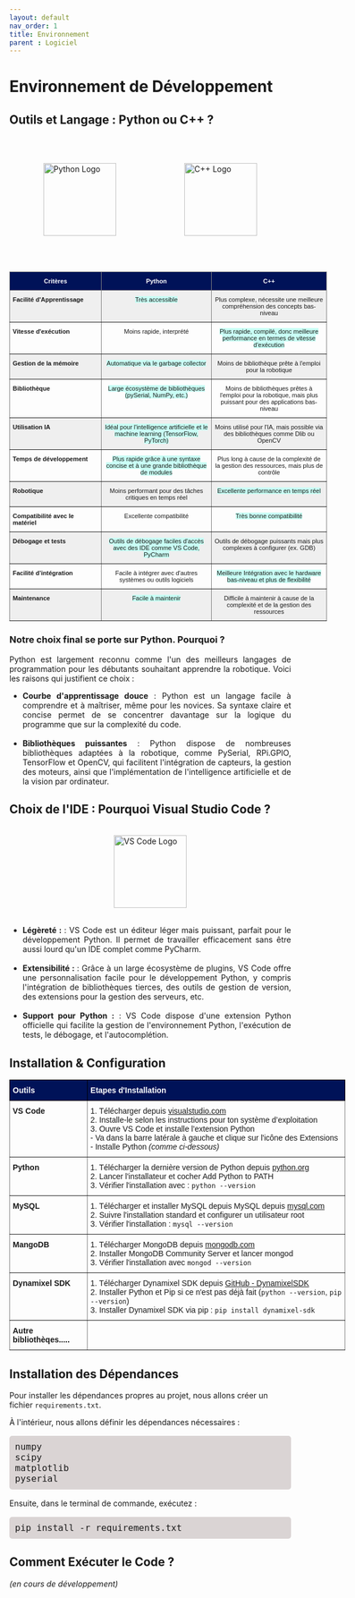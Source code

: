 ```yaml
---
layout: default
nav_order: 1
title: Environnement
parent : Logiciel
---
```


# Environnement de Développement 

## Outils et Langage : Python ou C++ ? 

<style>
.logos {
    display: flex;
    justify-content: space-around;
    align-items: center;
}

.logos img {
    width: 130px; 
    height: auto;
    background-color: transparent;
}
    </style>
<br><br>

<div class="logos">
    <img src="{{ site.baseurl }}/assets/img/logos/python_logo.jpg" alt="Python Logo">
    <img src="{{ site.baseurl }}/assets/img/logos/cpp_logo.png" alt="C++ Logo">
</div>

<br><br>

<style type="text/css">
.tg  {border-collapse:collapse;border-spacing:0;}
.tg td{border-color:black;border-style:solid;border-width:1px;font-family:Arial, sans-serif;font-size:14px;
  overflow:hidden;padding:10px 5px;word-break:normal;}
.tg th{border-color:black;border-style:solid;border-width:1px;font-family:Arial, sans-serif;font-size:14px;
  font-weight:normal;overflow:hidden;padding:10px 5px;word-break:normal;}
.tg .tg-qt50{background-color:#001258;border-color:inherit;color:#ffffff;font-family:Verdana, Geneva, sans-serif !important;
  font-size:11px;font-weight:bold;text-align:center;vertical-align:top}
.tg .tg-b131{background-color:#efefef;border-color:inherit;font-size:11px;text-align:center;vertical-align:top}
.tg .tg-dkpo{background-color:#001258;border-color:inherit;color:#ffffff;font-family:Verdana, Geneva, sans-serif !important;
  font-size:11px;font-weight:bold;text-align:center;vertical-align:middle}
.tg .tg-gzo9{border-color:inherit;font-size:11px;text-align:center;vertical-align:top}
.tg .tg-irt2{background-color:#efefef;border-color:inherit;font-size:11px;font-weight:bold;text-align:left;vertical-align:top}
.tg .tg-0p48{border-color:inherit;font-size:11px;font-weight:bold;text-align:left;vertical-align:top}
.tg .tg-1dax{border-color:inherit;font-size:11px;text-align:center;vertical-align:middle}
</style>
<table class="tg" style="undefined;table-layout: fixed; width: 568px"><colgroup>
<col style="width: 164.272727px">
<col style="width: 197.272727px">
<col style="width: 206.272727px">
</colgroup>
<thead>
  <tr>
    <th class="tg-qt50">Critères</th>
    <th class="tg-dkpo">Python</th>
    <th class="tg-qt50">C++</th>
  </tr></thead>
<tbody>
  <tr>
    <td class="tg-irt2">Facilité d'Apprentissage</td>
    <td class="tg-b131"><span style="background-color:#C9FFF5">Très accessible</span></td>
    <td class="tg-b131">Plus complexe, nécessite une meilleure compréhension des concepts bas-niveau</td>
  </tr>
  <tr>
    <td class="tg-0p48">Vitesse d'exécution</td>
    <td class="tg-gzo9">Moins rapide, interprété</td>
    <td class="tg-1dax"><span style="background-color:#C9FFF5">Plus rapide, compilé, donc meilleure performance en termes de vitesse d'exécution</span></td>
  </tr>
  <tr>
    <td class="tg-irt2">Gestion de la mémoire</td>
    <td class="tg-b131"><span style="background-color:#C9FFF5">Automatique via le garbage collector</span></td>
    <td class="tg-b131">Moins de bibliothèque prête à l'emploi pour la robotique </td>
  </tr>
  <tr>
    <td class="tg-0p48">Bibliothèque</td>
    <td class="tg-gzo9"><span style="background-color:#C9FFF5">Large écosystème de bibliothèques (pySerial, NumPy, etc.)</span></td>
    <td class="tg-gzo9">Moins de bibliothèques prêtes à l'emploi pour la robotique, mais plus puissant pour des applications bas-niveau</td>
  </tr>
  <tr>
    <td class="tg-irt2">Utilisation IA</td>
    <td class="tg-b131"><span style="background-color:#C9FFF5">Idéal pour l'intelligence artificielle et le machine learning (TensorFlow, PyTorch)</span></td>
    <td class="tg-b131">Moins utilisé pour l'IA, mais possible via des bibliothèques comme Dlib ou OpenCV</td>
  </tr>
  <tr>
    <td class="tg-0p48">Temps de développement</td>
    <td class="tg-gzo9"><span style="background-color:#C9FFF5">Plus rapide grâce à une syntaxe concise et à une grande bibliothèque de modules</span></td>
    <td class="tg-gzo9">Plus long à cause de la complexité de la gestion des ressources, mais plus de contrôle</td>
  </tr>
  <tr>
    <td class="tg-irt2">Robotique</td>
    <td class="tg-b131">Moins performant pour des tâches critiques en temps réel </td>
    <td class="tg-b131"><span style="background-color:#C9FFF5">Excellente performance en temps réel</span></td>
  </tr>
  <tr>
    <td class="tg-0p48">Compatibilité avec le matériel</td>
    <td class="tg-gzo9">Excellente compatibilité</td>
    <td class="tg-gzo9"><span style="background-color:#C9FFF5">Très bonne compatibilité</span></td>
  </tr>
  <tr>
    <td class="tg-irt2">Débogage et tests</td>
    <td class="tg-b131"><span style="background-color:#C9FFF5">Outils de débogage faciles d'accès avec des IDE comme VS Code, PyCharm</span></td>
    <td class="tg-b131">Outils de débogage puissants mais plus complexes à configurer (ex. GDB)</td>
  </tr>
  <tr>
    <td class="tg-0p48">Facilité d’intégration</td>
    <td class="tg-gzo9">Facile à intégrer avec d'autres systèmes ou outils logiciels</td>
    <td class="tg-gzo9"><span style="background-color:#C9FFF5">Meilleure Intégration avec le hardware bas-niveau et plus de flexibilité</span></td>
  </tr>
  <tr>
    <td class="tg-irt2">Maintenance</td>
    <td class="tg-b131"><span style="background-color:#C9FFF5">Facile à maintenir </span></td>
    <td class="tg-b131">Difficile à maintenir à cause de la complexité et de la gestion des ressources</td>
  </tr>
</tbody></table>

<div style="text-align: justify;">
    <div>
        <h3>Notre choix final se porte sur Python. <strong>Pourquoi ?</strong></h3>
        <p>Python est largement reconnu comme l'un des meilleurs langages de programmation pour les débutants souhaitant apprendre la robotique. Voici les raisons qui justifient ce choix :</p>
        <ul>
            <li><strong>Courbe d'apprentissage douce</strong> : Python est un langage facile à comprendre et à maîtriser, même pour les novices. Sa syntaxe claire et concise permet de se concentrer davantage sur la logique du programme que sur la complexité du code.</li><br>
            <li><strong>Bibliothèques puissantes</strong> : Python dispose de nombreuses bibliothèques adaptées à la robotique, comme PySerial, RPi.GPIO, TensorFlow et OpenCV, qui facilitent l'intégration de capteurs, la gestion des moteurs, ainsi que l'implémentation de l'intelligence artificielle et de la vision par ordinateur.</li>
        </ul>
    </div>
</div>

## Choix de l'IDE : **Pourquoi Visual Studio Code ?**

<br>
<div class="logos">
    <img src="{{ site.baseurl }}/assets/img/logos/vscode.png" alt="VS Code Logo">
</div><br>

<div style="text-align: justify;">
    <div>      
        <ul>
            <li><strong>Légèreté : </strong> : VS Code est un éditeur léger mais puissant, parfait pour le développement Python. Il permet de travailler efficacement sans être aussi lourd qu'un IDE complet comme PyCharm.</li><br>
            <li><strong>Extensibilité : </strong> : Grâce à un large écosystème de plugins, VS Code offre une personnalisation facile pour le développement Python, y compris l'intégration de bibliothèques tierces, des outils de gestion de version, des extensions pour la gestion des serveurs, etc.</li><br>
            <li><strong>Support pour Python :</strong> : VS Code dispose d'une extension Python officielle qui facilite la gestion de l'environnement Python, l'exécution de tests, le débogage, et l'autocomplétion.</li>
        </ul>
    </div>
</div>

## Installation & Configuration

<style type="text/css">
.tg  {border-collapse:collapse;border-spacing:0;}
.tg td{border-color:black;border-style:solid;border-width:1px;font-family:Arial, sans-serif;font-size:14px;
  overflow:hidden;padding:10px 5px;word-break:normal;}
.tg th{border-color:black;border-style:solid;border-width:1px;font-family:Arial, sans-serif;font-size:14px;
  font-weight:normal;overflow:hidden;padding:10px 5px;word-break:normal;}
.tg .tg-eqth{background-color:#001258;border-color:#000000;color:#ffffff;font-family:Verdana, Geneva, sans-serif !important;
  font-weight:bold;text-align:left;vertical-align:top}
.tg .tg-fymr{border-color:inherit;font-weight:bold;text-align:left;vertical-align:top}
.tg .tg-0pky{border-color:inherit;text-align:left;vertical-align:top}
</style>
<table class="tg" style="undefined;table-layout: fixed; width: 601px"><colgroup>
<col style="width: 139.2px">
<col style="width: 462.2px">
</colgroup>
<thead>
  <tr>
    <th class="tg-eqth">Outils</th>
    <th class="tg-eqth">Etapes d'Installation</th>
  </tr></thead>
<tbody>
 <tr>
    <td class="tg-fymr">VS Code</td>
    <td class="tg-0pky">
     1. Télécharger depuis <a href="https://code.visualstudio.com/download" target="_blank">visualstudio.com</a><br>
     2. Installe-le selon les instructions pour ton système d’exploitation<br>
     3. Ouvre VS Code et installe l'extension Python 
        <br>- Va dans la barre latérale à gauche et clique sur l'icône des Extensions
        <br>- Installe Python <i>(comme ci-dessous)</i>
    </td>
  </tr>
  <tr>
    <td class="tg-fymr">Python</td>
    <td class="tg-0pky">
     1. Télécharger la dernière version de Python depuis <a href="https://www.python.org" target="_blank">python.org</a><br>
     2. Lancer l'installateur et cocher Add Python to PATH<br>
     3. Vérifier l'installation avec : <code>python --version</code>
</td>
  </tr>
  <tr>
    <td class="tg-fymr">MySQL</td>
    <td class="tg-0pky">
    1. Télécharger et installer MySQL depuis MySQL depuis <a href="https://www.mysql.com/" target="_blank"> mysql.com</a><br>
    2. Suivre l'installation standard et configurer un utilisateur root<br>
    3. Vérifier l'installation : <code>mysql --version</code></td>
  </tr>
  <tr>
    <td class="tg-fymr">MangoDB</td>
    <td class="tg-0pky">
    1. Télécharger MongoDB depuis <a href="https://www.mongodb.com/" target="_blank"> mongodb.com</a><br>
    2. Installer MongoDB Community Server et lancer mongod<br>
    3. Vérifier l'installation avec <code>mongod --version</code></td>
  </tr>
  <tr>
    <td class="tg-fymr">Dynamixel SDK</td>
    <td class="tg-0pky">
        1. Télécharger Dynamixel SDK depuis <a href="https://github.com/ROBOTIS-GIT/DynamixelSDK">GitHub - DynamixelSDK</a><br>
        2. Installer Python et Pip si ce n'est pas déjà fait (<code>python --version</code>, <code>pip --version</code>)<br>
        3. Installer Dynamixel SDK via pip : <code>pip install dynamixel-sdk</code>
    </td>
    </tr>
    <tr>
    <td class="tg-fymr">Autre bibliothèqes.....</td>
    <td class="tg-0pky">
    </td>
  </tr>
</tbody>
</table>

## Installation des Dépendances 

<style>
    .code-block {
        font-family: monospace;
        font-size: 16px;
        display: block;
        white-space: pre-wrap;
        background-color:rgb(218, 212, 212);
        padding: 10px;
        border-radius: 5px;
    }
</style>

Pour installer les dépendances propres au projet, nous allons créer un fichier <code>requirements.txt</code>.

À l'intérieur, nous allons définir les dépendances nécessaires :

<pre class="code-block">
numpy
scipy
matplotlib
pyserial
</pre>

Ensuite, dans le terminal de commande, exécutez :

<pre class="code-block">pip install -r requirements.txt</pre>

## Comment Exécuter le Code ? 

<i>(en cours de développement)</i>
